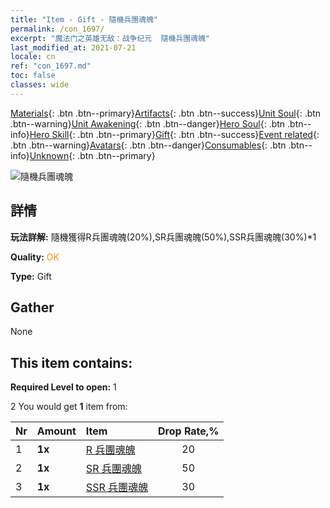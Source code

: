 ```yaml
---
title: "Item - Gift - 隨機兵團魂魄"
permalink: /con_1697/
excerpt: "魔法门之英雄无敌：战争纪元  隨機兵團魂魄"
last_modified_at: 2021-07-21
locale: cn
ref: "con_1697.md"
toc: false
classes: wide
---
```

 [Materials](/ItemsCN/){: .btn .btn--primary}[Artifacts](/ItemsCN/Artifacts/){: .btn .btn--success}[Unit Soul](/ItemsCN/UnitSoul/){: .btn .btn--warning}[Unit Awakening](/ItemsCN/UnitAwakening/){: .btn .btn--danger}[Hero Soul](/ItemsCN/HeroSoul/){: .btn .btn--info}[Hero Skill](/ItemsCN/HeroSkill/){: .btn .btn--primary}[Gift](/ItemsCN/Gift/){: .btn .btn--success}[Event related](/ItemsCN/Events/){: .btn .btn--warning}[Avatars](/ItemsCN/Avatars/){: .btn .btn--danger}[Consumables](/ItemsCN/Consumables/){: .btn .btn--info}[Unknown](/ItemsCN/Unknown/){: .btn .btn--primary}

 ![隨機兵團魂魄](/images/t/i_10019.png)

## 詳情
 **玩法詳解:** 隨機獲得R兵團魂魄(20%),SR兵團魂魄(50%),SSR兵團魂魄(30%)*1

 **Quality:** <span style="color: #FF8C00">OK</span>

 **Type:** Gift

## Gather

  None

## This item contains:

 **Required Level to open:** 1

 2 You would get **1** item  from:

  | Nr | Amount |     Item    | Drop Rate,% |
  |:---|:-------|:------------|:---------:|
  | 1 |  **1x** | [R 兵團魂魄](/cn/Items/con_533/) | 20 | 
  | 2 |  **1x** | [SR 兵團魂魄](/cn/Items/con_534/) | 50 | 
  | 3 |  **1x** | [SSR 兵團魂魄](/cn/Items/con_535/) | 30 | 
